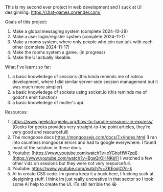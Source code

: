 This is my second ever project in web development and I suck at UI desiginning.  https://chat-games.onrender.com/

Goals of this project:
1) Make a global messaging system (complete 2024-10-28)
2) Make a user login/register system (complete 2024-11-1)
3) Make a rooms system, where only people who join can talk with each other (complete 2024-11-17) 
4) Make the rooms system a game. (in progress) 
5) Make the UI actually likeable.

What I've learnt so far:
1) a basic knowledege of sessions (this kinda reminds me of roblox development, where I did similar server-side session management but it was much more simpler)
2) a basic knowledege of sockets using socket.io (this reminds me of godot's emit function)
3) a basic knowledege of multer's api.

Resources:
1) https://www.geeksforgeeks.org/how-to-handle-sessions-in-express/ (Geeks for geeks provides very straight-to-the point articles, they're very good and resourcefull)
2) The mongoose docs https://mongoosejs.com/docs/7.x/index.html (I ran into countless mongoose errors and had to google everywhere. I found most of the solution in these docs.
3) Youtube: [https://www.youtube.com/watch?v=oYGhoHW7zqI](https://www.youtube.com/watch?v=BgsQrOHNKeY) I watched a few other vids on sessions but they were not very resourcefull.
4) Youtube: https://www.youtube.com/watch?v=ZKEqqIO7n-k
5) AI to create CSS code. Im gonna keep it a buck here, I fucking suck at desigining stuff. I think im just really uncreative in that sector so I took some AI help to create the UI. ITs still terrible tho :sob:
